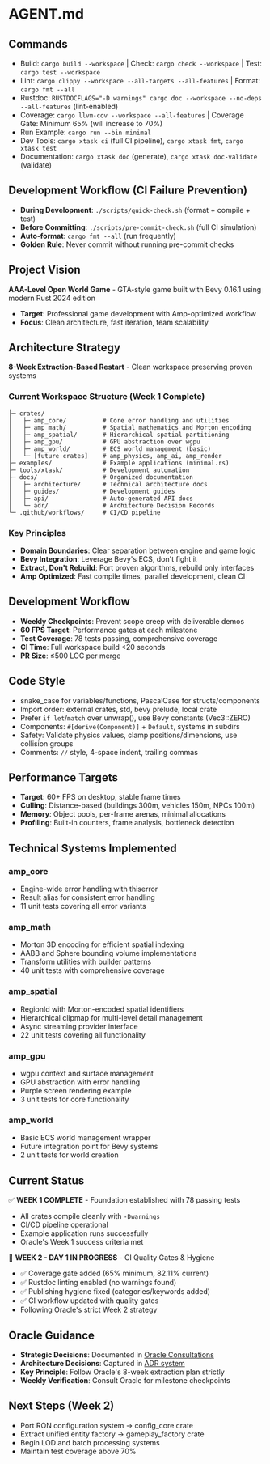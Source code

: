 # AGENT.md

## Commands
- Build: `cargo build --workspace` | Check: `cargo check --workspace` | Test: `cargo test --workspace`
- Lint: `cargo clippy --workspace --all-targets --all-features` | Format: `cargo fmt --all`
- Rustdoc: `RUSTDOCFLAGS="-D warnings" cargo doc --workspace --no-deps --all-features` (lint-enabled)
- Coverage: `cargo llvm-cov --workspace --all-features` | Coverage Gate: Minimum 65% (will increase to 70%)
- Run Example: `cargo run --bin minimal`
- Dev Tools: `cargo xtask ci` (full CI pipeline), `cargo xtask fmt`, `cargo xtask test`
- Documentation: `cargo xtask doc` (generate), `cargo xtask doc-validate` (validate)

## Development Workflow (CI Failure Prevention)
- **During Development**: `./scripts/quick-check.sh` (format + compile + test)
- **Before Committing**: `./scripts/pre-commit-check.sh` (full CI simulation)
- **Auto-format**: `cargo fmt --all` (run frequently)
- **Golden Rule**: Never commit without running pre-commit checks

## Project Vision
**AAA-Level Open World Game** - GTA-style game built with Bevy 0.16.1 using modern Rust 2024 edition
- **Target**: Professional game development with Amp-optimized workflow
- **Focus**: Clean architecture, fast iteration, team scalability

## Architecture Strategy
**8-Week Extraction-Based Restart** - Clean workspace preserving proven systems

### Current Workspace Structure (Week 1 Complete)
```
├─ crates/
│   ├─ amp_core/          # Core error handling and utilities
│   ├─ amp_math/          # Spatial mathematics and Morton encoding  
│   ├─ amp_spatial/       # Hierarchical spatial partitioning
│   ├─ amp_gpu/           # GPU abstraction over wgpu
│   ├─ amp_world/         # ECS world management (basic)
│   └─ [future crates]    # amp_physics, amp_ai, amp_render
├─ examples/              # Example applications (minimal.rs)
├─ tools/xtask/           # Development automation
├─ docs/                  # Organized documentation
│   ├─ architecture/      # Technical architecture docs
│   ├─ guides/            # Development guides  
│   ├─ api/               # Auto-generated API docs
│   └─ adr/               # Architecture Decision Records
└─ .github/workflows/     # CI/CD pipeline
```

### Key Principles
- **Domain Boundaries**: Clear separation between engine and game logic
- **Bevy Integration**: Leverage Bevy's ECS, don't fight it
- **Extract, Don't Rebuild**: Port proven algorithms, rebuild only interfaces
- **Amp Optimized**: Fast compile times, parallel development, clean CI

## Development Workflow
- **Weekly Checkpoints**: Prevent scope creep with deliverable demos
- **60 FPS Target**: Performance gates at each milestone
- **Test Coverage**: 78 tests passing, comprehensive coverage
- **CI Time**: Full workspace build <20 seconds
- **PR Size**: ≤500 LOC per merge

## Code Style
- snake_case for variables/functions, PascalCase for structs/components
- Import order: external crates, std, bevy prelude, local crate
- Prefer `if let`/`match` over unwrap(), use Bevy constants (Vec3::ZERO)
- Components: `#[derive(Component)]` + `Default`, systems in subdirs
- Safety: Validate physics values, clamp positions/dimensions, use collision groups
- Comments: `//` style, 4-space indent, trailing commas

## Performance Targets
- **Target**: 60+ FPS on desktop, stable frame times
- **Culling**: Distance-based (buildings 300m, vehicles 150m, NPCs 100m)
- **Memory**: Object pools, per-frame arenas, minimal allocations
- **Profiling**: Built-in counters, frame analysis, bottleneck detection

## Technical Systems Implemented
### amp_core
- Engine-wide error handling with thiserror
- Result<T> alias for consistent error handling
- 11 unit tests covering all error variants

### amp_math
- Morton 3D encoding for efficient spatial indexing
- AABB and Sphere bounding volume implementations
- Transform utilities with builder patterns
- 40 unit tests with comprehensive coverage

### amp_spatial  
- RegionId with Morton-encoded spatial identifiers
- Hierarchical clipmap for multi-level detail management
- Async streaming provider interface
- 22 unit tests covering all functionality

### amp_gpu
- wgpu context and surface management
- GPU abstraction with error handling
- Purple screen rendering example
- 3 unit tests for core functionality

### amp_world
- Basic ECS world management wrapper
- Future integration point for Bevy systems
- 2 unit tests for world creation

## Current Status
✅ **WEEK 1 COMPLETE** - Foundation established with 78 passing tests
- All crates compile cleanly with `-Dwarnings`
- CI/CD pipeline operational
- Example application runs successfully
- Oracle's Week 1 success criteria met

🚀 **WEEK 2 - DAY 1 IN PROGRESS** - CI Quality Gates & Hygiene
- ✅ Coverage gate added (65% minimum, 82.11% current)
- ✅ Rustdoc linting enabled (no warnings found)
- ✅ Publishing hygiene fixed (categories/keywords added)
- ✅ CI workflow updated with quality gates
- Following Oracle's strict Week 2 strategy

## Oracle Guidance
- **Strategic Decisions**: Documented in [Oracle Consultations](docs/oracle-consultations.md)
- **Architecture Decisions**: Captured in [ADR system](docs/adr/README.md)
- **Key Principle**: Follow Oracle's 8-week extraction plan strictly
- **Weekly Verification**: Consult Oracle for milestone checkpoints

## Next Steps (Week 2)
- Port RON configuration system → config_core crate
- Extract unified entity factory → gameplay_factory crate
- Begin LOD and batch processing systems
- Maintain test coverage above 70%

